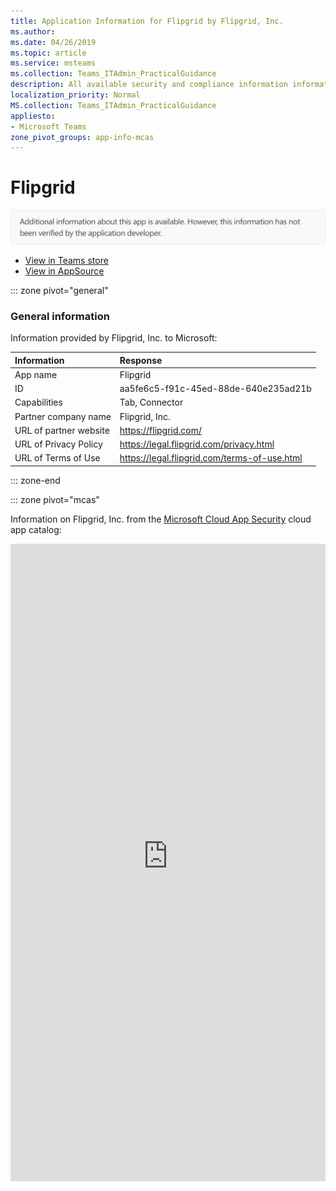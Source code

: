 ```yaml
---
title: Application Information for Flipgrid by Flipgrid, Inc.
ms.author: 
ms.date: 04/26/2019
ms.topic: article
ms.service: msteams
ms.collection: Teams_ITAdmin_PracticalGuidance
description: All available security and compliance information information for Flipgrid, its data handling policies, its Microsoft Cloud App Security app catalog information, and security/compliance information in the CSA STAR registry.
localization_priority: Normal
MS.collection: Teams_ITAdmin_PracticalGuidance
appliesto:
- Microsoft Teams
zone_pivot_groups: app-info-mcas
---
```

# Flipgrid

<p></p><img alt="Non-attested image" src="./images/unattested.png" width="650"/>

* <a href="https://teams.microsoft.com/l/app/aa5fe6c5-f91c-45ed-88de-640e235ad21b" target="_blank">View in Teams store</a>
* <a href="https://appsource.microsoft.com/en-us/product/office/WA104381048" target="_blank">View in AppSource</a>

::: zone pivot="general"

### General information

Information provided by Flipgrid, Inc. to Microsoft:

| **Information** | **Response** |
|:----------------|:-------------|
| App name | Flipgrid |
| ID | aa5fe6c5-f91c-45ed-88de-640e235ad21b |
| Capabilities | Tab, Connector |
| Partner company name | Flipgrid, Inc. |
| URL of partner website | <https://flipgrid.com/> |
| URL of Privacy Policy | <https://legal.flipgrid.com/privacy.html> |
| URL of Terms of Use | <https://legal.flipgrid.com/terms-of-use.html> |

::: zone-end


::: zone pivot="mcas"

Information on Flipgrid, Inc. from the [Microsoft Cloud App Security](https://www.microsoft.com/en-us/enterprise-mobility-security/cloud-app-security) cloud app catalog:

<iframe height='1020' title='Microsoft Cloud App Security Information' src='https://3ca685143b5b46b4b0e5266dadf2e97c.codepen.website/#/dashboard/35416' frameborder='no'  style='width: 100%;'>

<a href="https://3ca685143b5b46b4b0e5266dadf2e97c.codepen.website/#/dashboard/35416" target="_blank">View in a new tab</a>

::: zone-end

